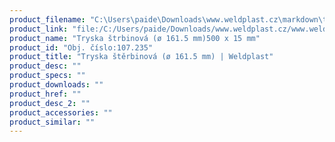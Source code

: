 ```yaml
---
product_filename: "C:\Users\paide\Downloads\www.weldplast.cz\markdown\tryska-sterbinova-o-1615-mm650_pg=5.md"
product_link: "file:/C:/Users/paide/Downloads/www.weldplast.cz/www.weldplast.cz/sk/tryska-sterbinova-o-1615-mm650_pg=5"
product_name: "Tryska štrbinová (ø 161.5 mm)500 x 15 mm"
product_id: "Obj. číslo:107.235"
product_title: "Tryska štěrbinová (ø 161.5 mm) | Weldplast"
product_desc: ""
product_specs: ""
product_downloads: ""
product_href: ""
product_desc_2: ""
product_accessories: ""
product_similar: ""
---
```

